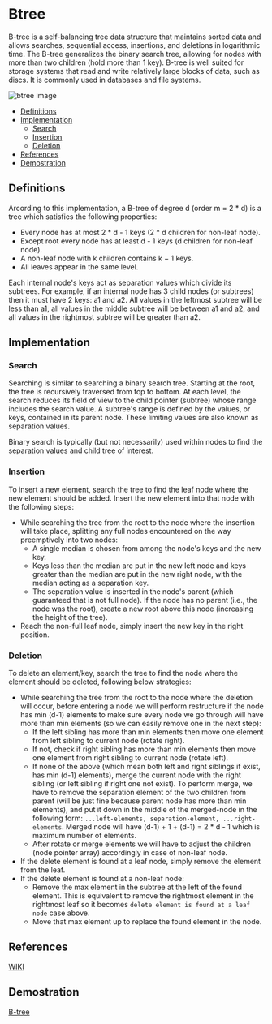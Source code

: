 # Btree

B-tree is a self-balancing tree data structure that maintains sorted data and allows searches, sequential access, insertions, and deletions in logarithmic time. The B-tree generalizes the binary search tree, allowing for nodes with more than two children (hold more than 1 key).
B-tree is well suited for storage systems that read and write relatively large blocks of data, such as discs. It is commonly used in databases and file systems.

![btree image](https://codetube.vn/images/btree.png "Btree")

<!-- HeadMark -->

- [Definitions](#definitions)
- [Implementation](#implementation)
  - [Search](#search)
  - [Insertion](#insertion)
  - [Deletion](#deletion)
- [References](#references)
- [Demostration](#demostration)

## Definitions

Arcording to this implementation, a B-tree of degree d (order m = 2 * d) is a tree which satisfies the following properties:

- Every node has at most 2 * d - 1 keys (2 * d children for non-leaf node).
- Except root every node has at least d - 1 keys (d children for non-leaf node).
- A non-leaf node with k children contains k − 1 keys.
- All leaves appear in the same level.

Each internal node's keys act as separation values which divide its subtrees. For example, if an internal node has 3 child nodes (or subtrees) then it must have 2 keys: a1 and a2. All values in the leftmost subtree will be less than a1, all values in the middle subtree will be between a1 and a2, and all values in the rightmost subtree will be greater than a2.

## Implementation

### Search

Searching is similar to searching a binary search tree. Starting at the root, the tree is recursively traversed from top to bottom. At each level, the search reduces its field of view to the child pointer (subtree) whose range includes the search value. A subtree's range is defined by the values, or keys, contained in its parent node. These limiting values are also known as separation values.

Binary search is typically (but not necessarily) used within nodes to find the separation values and child tree of interest.

### Insertion

To insert a new element, search the tree to find the leaf node where the new element should be added. Insert the new element into that node with the following steps:

- While searching the tree from the root to the node where the insertion will take place, splitting any full nodes encountered on the way preemptively into two nodes:
  - A single median is chosen from among the node's keys and the new key.
  - Keys less than the median are put in the new left node and keys greater than the median are put in the new right node, with the median acting as a separation key.
  - The separation value is inserted in the node's parent (which guaranteed that is not full node). If the node has no parent (i.e., the node was the root), create a new root above this node (increasing the height of the tree).
- Reach the non-full leaf node, simply insert the new key in the right position.

### Deletion

To delete an element/key, search the tree to find the node where the element should be deleted, following below strategies:

- While searching the tree from the root to the node where the deletion will occur, before entering a node we will perform restructure if the node has min (d-1) elements to make sure every node we go through will have more than min elements (so we can easily remove one in the next step):
  - If the left sibling has more than min elements then move one element from left sibling to current node (rotate right).
  - If not, check if right sibling has more than min elements then move one element from right sibling to current node (rotate left).
  - If none of the above (which mean both left and right siblings if exist, has min (d-1) elements), merge the current node with the right sibling (or left sibling if right one not exist). To perform merge, we have to remove the separation element of the two children from parent (will be just fine because parent node has more than min elements), and put it down in the middle of the merged-node in the following form: `...left-elements, separation-element, ...right-elements`. Merged node will have (d-1) + 1 + (d-1) = 2 * d - 1 which is maximum number of elements.
  - After rotate or merge elements we will have to adjust the children (node pointer array) accordingly in case of non-leaf node.
- If the delete element is found at a leaf node, simply remove the element from the leaf.
- If the delete element is found at a non-leaf node:
  - Remove the max element in the subtree at the left of the found element. This is equivalent to remove the rightmost element in the rightmost leaf so it becomes `delete element is found at a leaf node` case above.
  - Move that max element up to replace the found element in the node.

## References

[WIKI](https://en.wikipedia.org/wiki/B-tree)

## Demostration

<!-- EndMark -->

[B-tree](https://codetube.vn/btree)
